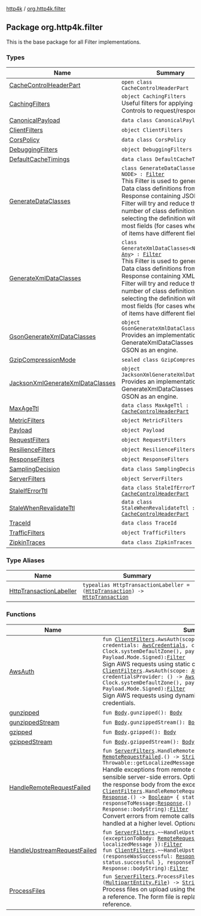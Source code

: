 [http4k](../index.md) / [org.http4k.filter](./index.md)

## Package org.http4k.filter

This is the base package for all Filter implementations.

### Types

| Name | Summary |
|---|---|
| [CacheControlHeaderPart](-cache-control-header-part/index.md) | `open class CacheControlHeaderPart` |
| [CachingFilters](-caching-filters/index.md) | `object CachingFilters`<br>Useful filters for applying Cache-Controls to request/responses |
| [CanonicalPayload](-canonical-payload/index.md) | `data class CanonicalPayload` |
| [ClientFilters](-client-filters/index.md) | `object ClientFilters` |
| [CorsPolicy](-cors-policy/index.md) | `data class CorsPolicy` |
| [DebuggingFilters](-debugging-filters/index.md) | `object DebuggingFilters` |
| [DefaultCacheTimings](-default-cache-timings/index.md) | `data class DefaultCacheTimings` |
| [GenerateDataClasses](-generate-data-classes/index.md) | `class GenerateDataClasses<out NODE> : `[`Filter`](../org.http4k.core/-filter/index.md)<br>This Filter is used to generate Data class definitions from a Response containing JSON. The Filter will try and reduce the number of class definitions by selecting the definition with the most fields (for cases where lists of items have different fields). |
| [GenerateXmlDataClasses](-generate-xml-data-classes/index.md) | `class GenerateXmlDataClasses<NODE : `[`Any`](https://kotlinlang.org/api/latest/jvm/stdlib/kotlin/-any/index.html)`> : `[`Filter`](../org.http4k.core/-filter/index.md)<br>This Filter is used to generate Data class definitions from a Response containing XML. The Filter will try and reduce the number of class definitions by selecting the definition with the most fields (for cases where lists of items have different fields). |
| [GsonGenerateXmlDataClasses](-gson-generate-xml-data-classes/index.md) | `object GsonGenerateXmlDataClasses`<br>Provides an implementation of GenerateXmlDataClasses using GSON as an engine. |
| [GzipCompressionMode](-gzip-compression-mode/index.md) | `sealed class GzipCompressionMode` |
| [JacksonXmlGenerateXmlDataClasses](-jackson-xml-generate-xml-data-classes/index.md) | `object JacksonXmlGenerateXmlDataClasses`<br>Provides an implementation of GenerateXmlDataClasses using GSON as an engine. |
| [MaxAgeTtl](-max-age-ttl/index.md) | `data class MaxAgeTtl : `[`CacheControlHeaderPart`](-cache-control-header-part/index.md) |
| [MetricFilters](-metric-filters/index.md) | `object MetricFilters` |
| [Payload](-payload/index.md) | `object Payload` |
| [RequestFilters](-request-filters/index.md) | `object RequestFilters` |
| [ResilienceFilters](-resilience-filters/index.md) | `object ResilienceFilters` |
| [ResponseFilters](-response-filters/index.md) | `object ResponseFilters` |
| [SamplingDecision](-sampling-decision/index.md) | `data class SamplingDecision` |
| [ServerFilters](-server-filters/index.md) | `object ServerFilters` |
| [StaleIfErrorTtl](-stale-if-error-ttl/index.md) | `data class StaleIfErrorTtl : `[`CacheControlHeaderPart`](-cache-control-header-part/index.md) |
| [StaleWhenRevalidateTtl](-stale-when-revalidate-ttl/index.md) | `data class StaleWhenRevalidateTtl : `[`CacheControlHeaderPart`](-cache-control-header-part/index.md) |
| [TraceId](-trace-id/index.md) | `data class TraceId` |
| [TrafficFilters](-traffic-filters/index.md) | `object TrafficFilters` |
| [ZipkinTraces](-zipkin-traces/index.md) | `data class ZipkinTraces` |

### Type Aliases

| Name | Summary |
|---|---|
| [HttpTransactionLabeller](-http-transaction-labeller.md) | `typealias HttpTransactionLabeller = (`[`HttpTransaction`](../org.http4k.core/-http-transaction/index.md)`) -> `[`HttpTransaction`](../org.http4k.core/-http-transaction/index.md) |

### Functions

| Name | Summary |
|---|---|
| [AwsAuth](-aws-auth.md) | `fun `[`ClientFilters`](-client-filters/index.md)`.AwsAuth(scope: `[`AwsCredentialScope`](../org.http4k.aws/-aws-credential-scope/index.md)`, credentials: `[`AwsCredentials`](../org.http4k.aws/-aws-credentials/index.md)`, clock: `[`Clock`](https://docs.oracle.com/javase/9/docs/api/java/time/Clock.html)` = Clock.systemDefaultZone(), payloadMode: `[`Payload.Mode`](-payload/-mode/index.md)` = Payload.Mode.Signed): `[`Filter`](../org.http4k.core/-filter/index.md)<br>Sign AWS requests using static credentials.`fun `[`ClientFilters`](-client-filters/index.md)`.AwsAuth(scope: `[`AwsCredentialScope`](../org.http4k.aws/-aws-credential-scope/index.md)`, credentialsProvider: () -> `[`AwsCredentials`](../org.http4k.aws/-aws-credentials/index.md)`, clock: `[`Clock`](https://docs.oracle.com/javase/9/docs/api/java/time/Clock.html)` = Clock.systemDefaultZone(), payloadMode: `[`Payload.Mode`](-payload/-mode/index.md)` = Payload.Mode.Signed): `[`Filter`](../org.http4k.core/-filter/index.md)<br>Sign AWS requests using dynamically provided (expiring) credentials. |
| [gunzipped](gunzipped.md) | `fun `[`Body`](../org.http4k.core/-body/index.md)`.gunzipped(): `[`Body`](../org.http4k.core/-body/index.md) |
| [gunzippedStream](gunzipped-stream.md) | `fun `[`Body`](../org.http4k.core/-body/index.md)`.gunzippedStream(): `[`Body`](../org.http4k.core/-body/index.md) |
| [gzipped](gzipped.md) | `fun `[`Body`](../org.http4k.core/-body/index.md)`.gzipped(): `[`Body`](../org.http4k.core/-body/index.md) |
| [gzippedStream](gzipped-stream.md) | `fun `[`Body`](../org.http4k.core/-body/index.md)`.gzippedStream(): `[`Body`](../org.http4k.core/-body/index.md) |
| [HandleRemoteRequestFailed](-handle-remote-request-failed.md) | `fun `[`ServerFilters`](-server-filters/index.md)`.HandleRemoteRequestFailed(exceptionToBody: `[`RemoteRequestFailed`](../org.http4k.cloudnative/-remote-request-failed/index.md)`.() -> `[`String`](https://kotlinlang.org/api/latest/jvm/stdlib/kotlin/-string/index.html)` = Throwable::getLocalizedMessage): `[`Filter`](../org.http4k.core/-filter/index.md)<br>Handle exceptions from remote calls and convert them into sensible server-side errors. Optionally pass in a function to format the response body from the exception.`fun `[`ClientFilters`](-client-filters/index.md)`.HandleRemoteRequestFailed(responseWasSuccessful: `[`Response`](../org.http4k.core/-response/index.md)`.() -> `[`Boolean`](https://kotlinlang.org/api/latest/jvm/stdlib/kotlin/-boolean/index.html)` = { status.successful }, responseToMessage: `[`Response`](../org.http4k.core/-response/index.md)`.() -> `[`String`](https://kotlinlang.org/api/latest/jvm/stdlib/kotlin/-string/index.html)` = Response::bodyString): `[`Filter`](../org.http4k.core/-filter/index.md)<br>Convert errors from remote calls into exceptions which can be handled at a higher level. Optionally pass in: |
| [HandleUpstreamRequestFailed](-handle-upstream-request-failed.md) | `fun `[`ServerFilters`](-server-filters/index.md)`.~~HandleUpstreamRequestFailed~~(exceptionToBody: `[`RemoteRequestFailed`](../org.http4k.cloudnative/-remote-request-failed/index.md)`.() -> `[`String`](https://kotlinlang.org/api/latest/jvm/stdlib/kotlin/-string/index.html)` = { localizedMessage }): `[`Filter`](../org.http4k.core/-filter/index.md)<br>`fun `[`ClientFilters`](-client-filters/index.md)`.~~HandleUpstreamRequestFailed~~(responseWasSuccessful: `[`Response`](../org.http4k.core/-response/index.md)`.() -> `[`Boolean`](https://kotlinlang.org/api/latest/jvm/stdlib/kotlin/-boolean/index.html)` = { status.successful }, responseToMessage: `[`Response`](../org.http4k.core/-response/index.md)`.() -> `[`String`](https://kotlinlang.org/api/latest/jvm/stdlib/kotlin/-string/index.html)` = Response::bodyString): `[`Filter`](../org.http4k.core/-filter/index.md) |
| [ProcessFiles](-process-files.md) | `fun `[`ServerFilters`](-server-filters/index.md)`.ProcessFiles(fileConsumer: (`[`MultipartEntity.File`](../org.http4k.core/-multipart-entity/-file/index.md)`) -> `[`String`](https://kotlinlang.org/api/latest/jvm/stdlib/kotlin/-string/index.html)`): `[`Filter`](../org.http4k.core/-filter/index.md)<br>Process files on upload using the passed consumer, which returns a reference. The form file is replaced in the form with this reference. |
